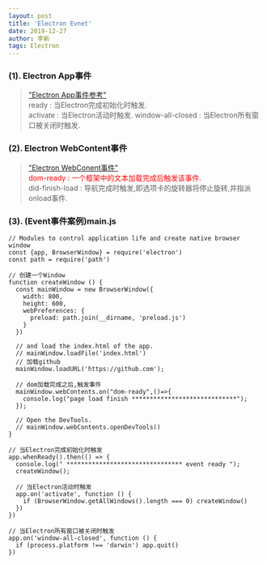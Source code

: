 ```yaml
---
layout: post
title: 'Electron Evnet'
date: 2019-12-27
author: 李新
tags: Electron
---
```


### (1). Electron App事件
> ["Electron App事件参考"](https://www.electronjs.org/docs/all#%E4%BA%8B%E4%BB%B6-will-finish-launching)    
> ready :  当Electron完成初始化时触发.    
> activate : 当Electron活动时触发. 
> window-all-closed : 当Electron所有窗口被关闭时触发.

### (2). Electron WebContent事件
> ["Electron WebConent事件"](https://www.electronjs.org/docs/api/web-contents)   
> <font color='red'>dom-ready : 一个框架中的文本加载完成后触发该事件.</font>   
> did-finish-load : 导航完成时触发,即选项卡的旋转器将停止旋转,并指派onload事件.   

### (3). (Event事件案例)main.js
```
// Modules to control application life and create native browser window
const {app, BrowserWindow} = require('electron')
const path = require('path')

// 创建一个Window
function createWindow () {
  const mainWindow = new BrowserWindow({
    width: 800,
    height: 600,
    webPreferences: {
      preload: path.join(__dirname, 'preload.js')
    }
  })

  // and load the index.html of the app.
  // mainWindow.loadFile('index.html')
  // 加载github
  mainWindow.loadURL('https://github.com');
  
  // dom加载完成之后,触发事件
  mainWindow.webContents.on("dom-ready",()=>{
    console.log("page load finish *****************************");
  });

  // Open the DevTools.
  // mainWindow.webContents.openDevTools()
}

// 当Electron完成初始化时触发
app.whenReady().then(() => {
  console.log(" ******************************** event ready ");
  createWindow();
  
  // 当Electron活动时触发
  app.on('activate', function () {
    if (BrowserWindow.getAllWindows().length === 0) createWindow()
  })
})

// 当Electron所有窗口被关闭时触发 
app.on('window-all-closed', function () {
  if (process.platform !== 'darwin') app.quit()
})
```
